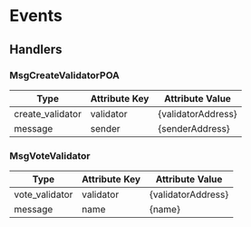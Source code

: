 # Events

## Handlers

### MsgCreateValidatorPOA

| Type             | Attribute Key | Attribute Value    |
| ---------------- | ------------- | ------------------ |
| create_validator | validator     | {validatorAddress} |
| message          | sender        | {senderAddress}    |

### MsgVoteValidator

| Type           | Attribute Key       | Attribute Value     |
| -------------- | ------------------- | ------------------- |
| vote_validator | validator	       | {validatorAddress}  |
| message        | name                | {name}              |


